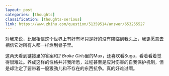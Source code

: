```yaml
---
layout: post
categories: [thoughts]
classification: [thoughts-serious]
link: https://www.zhihu.com/question/51359514/answer/653255527
---
```

对我来说，比起相信这个世界上有好有坏只是好的没有降临到我头上，我更愿意去相信它对所有人都一样烂到骨子里。

这两天看到链接里的答案和*2 Broke Girls*里的Max，还喜欢看Suga，看着看着觉得很难过。养成这样的性格并非我所愿，过程甚至是应对伤害的自我保护机制，但是却注定了要带着一股狠劲儿和不存在的东西抗争。真的好难过啊。

